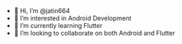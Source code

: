 - 👋 Hi, I’m @jatin664
- 👀 I’m interested in Android Development
- 🌱 I’m currently learning Flutter
- 💞️ I’m looking to collaborate on both Android and Flutter

<!---
jatin664/jatin664 is a ✨ special ✨ repository because its `README.md` (this file) appears on your GitHub profile.
You can click the Preview link to take a look at your changes.
--->
